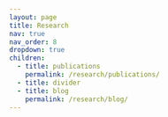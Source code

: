 ```yaml
---
layout: page
title: Research
nav: true
nav_order: 8
dropdown: true
children:
  - title: publications
    permalink: /research/publications/
  - title: divider
  - title: blog
    permalink: /research/blog/
---
```

